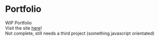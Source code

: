 # Portfolio	
WIP Portfolio  
Visit the site [here](https://gwillyndonaghy.netlify.app)!	  
Not complete, still needs a third project (something javascript orientated)  
